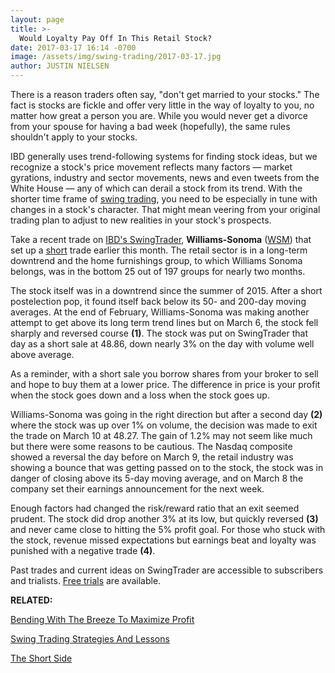 ```yaml
---
layout: page
title: >-
  Would Loyalty Pay Off In This Retail Stock?
date: 2017-03-17 16:14 -0700
image: /assets/img/swing-trading/2017-03-17.jpg
author: JUSTIN NIELSEN
---
```






There is a reason traders often say, "don't get married to your stocks." The fact is stocks are fickle and offer very little in the way of loyalty to you, no matter how great a person you are. While you would never get a divorce from your spouse for having a bad week (hopefully), the same rules shouldn't apply to your stocks.


IBD generally uses trend-following systems for finding stock ideas, but we recognize a stock's price movement reflects many factors — market gyrations, industry and sector movements, news and even tweets from the White House — any of which can derail a stock from its trend. With the shorter time frame of [swing trading](https://www.investors.com/ibd-university/swing-trading/), you need to be especially in tune with changes in a stock's character. That might mean veering from your original trading plan to adjust to new realities in your stock's prospects.


Take a recent trade on [IBD's SwingTrader](http://shop.investors.com/offer/splashresponsive.aspx?id=SwingTrader&src=A011LPH), **Williams-Sonoma** ([WSM](https://research.investors.com/quote.aspx?symbol=WSM)) that set up a [short](https://www.investors.com/short-selling/) trade earlier this month. The retail sector is in a long-term downtrend and the home furnishings group, to which Williams Sonoma belongs, was in the bottom 25 out of 197 groups for nearly two months.


The stock itself was in a downtrend since the summer of 2015. After a short postelection pop, it found itself back below its 50- and 200-day moving averages. At the end of February, Williams-Sonoma was making another attempt to get above its long term trend lines but on March 6, the stock fell sharply and reversed course **(1)**. The stock was put on SwingTrader that day as a short sale at 48.86, down nearly 3% on the day with volume well above average.


As a reminder, with a short sale you borrow shares from your broker to sell and hope to buy them at a lower price. The difference in price is your profit when the stock goes down and a loss when the stock goes up.


Williams-Sonoma was going in the right direction but after a second day **(2)** where the stock was up over 1% on volume, the decision was made to exit the trade on March 10 at 48.27. The gain of 1.2% may not seem like much but there were some reasons to be cautious. The Nasdaq composite showed a reversal the day before on March 9, the retail industry was showing a bounce that was getting passed on to the stock, the stock was in danger of closing above its 5-day moving average, and on March 8 the company set their earnings announcement for the next week.


Enough factors had changed the risk/reward ratio that an exit seemed prudent. The stock did drop another 3% at its low, but quickly reversed **(3)** and never came close to hitting the 5% profit goal. For those who stuck with the stock, revenue missed expectations but earnings beat and loyalty was punished with a negative trade **(4)**.


Past trades and current ideas on SwingTrader are accessible to subscribers and trialists. [Free trials](http://shop.investors.com/offer/splashresponsive.aspx?id=SwingTrader&src=A011LPH) are available.


**RELATED:**


[Bending With The Breeze To Maximize Profit](https://www.investors.com/research/swing-trading/bending-with-the-breeze-to-maximize-profit/)


[Swing Trading Strategies And Lessons](https://www.investors.com/ibd-university/swing-trading/)


[The Short Side](https://www.investors.com/short-selling/)




